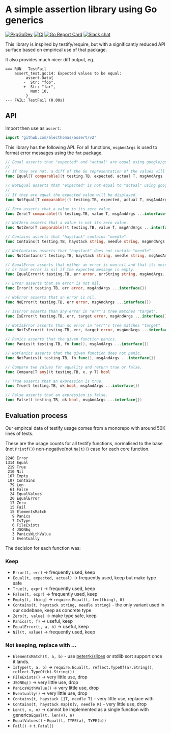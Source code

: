 # A simple assertion library using Go generics

[![PkgGoDev](https://pkg.go.dev/badge/github.com/alecthomas/assert/v2)](https://pkg.go.dev/github.com/alecthomas/assert/v2) [![CI](https://github.com/alecthomas/assert/actions/workflows/ci.yml/badge.svg)](https://github.com/alecthomas/assert/actions/workflows/ci.yml) 
[![Go Report Card](https://goreportcard.com/badge/github.com/alecthomas/assert/v2)](https://goreportcard.com/report/github.com/alecthomas/assert/v2) [![Slack chat](https://img.shields.io/static/v1?logo=slack&style=flat&label=slack&color=green&message=gophers)](https://gophers.slack.com/messages/CN9DS8YF3)


This library is inspired by testify/require, but with a significantly reduced
API surface based on empirical use of that package.

It also provides much nicer diff output, eg.

```
=== RUN   TestFail
    assert_test.go:14: Expected values to be equal:
         assert.Data{
        -  Str: "foo",
        +  Str: "far",
           Num: 10,
         }
--- FAIL: TestFail (0.00s)
```

## API

Import then use as `assert`:

```go
import "github.com/alecthomas/assert/v2"
```

This library has the following API. For all functions, `msgAndArgs` is used to
format error messages using the `fmt` package.

```go
// Equal asserts that "expected" and "actual" are equal using google/go-cmp.
//
// If they are not, a diff of the Go representation of the values will be displayed.
func Equal[T comparable](t testing.TB, expected, actual T, msgAndArgs ...interface{})

// NotEqual asserts that "expected" is not equal to "actual" using google/go-cmp.
//
// If they are equal the expected value will be displayed.
func NotEqual[T comparable](t testing.TB, expected, actual T, msgAndArgs ...interface{})

// Zero asserts that a value is its zero value.
func Zero[T comparable](t testing.TB, value T, msgAndArgs ...interface{})

// NotZero asserts that a value is not its zero value.
func NotZero[T comparable](t testing.TB, value T, msgAndArgs ...interface{})

// Contains asserts that "haystack" contains "needle".
func Contains(t testing.TB, haystack string, needle string, msgAndArgs ...interface{})

// NotContains asserts that "haystack" does not contain "needle".
func NotContains(t testing.TB, haystack string, needle string, msgAndArgs ...interface{})

// EqualError asserts that either an error is non-nil and that its message is what is expected,
// or that error is nil if the expected message is empty.
func EqualError(t testing.TB, err error, errString string, msgAndArgs...interface{})

// Error asserts that an error is not nil.
func Error(t testing.TB, err error, msgAndArgs ...interface{})

// NoError asserts that an error is nil.
func NoError(t testing.TB, err error, msgAndArgs ...interface{})

// IsError asserts than any error in "err"'s tree matches "target".
func IsError(t testing.TB, err, target error, msgAndArgs ...interface{})

// NotIsError asserts than no error in "err"'s tree matches "target".
func NotIsError(t testing.TB, err, target error, msgAndArgs ...interface{})

// Panics asserts that the given function panics.
func Panics(t testing.TB, fn func(), msgAndArgs ...interface{})

// NotPanics asserts that the given function does not panic.
func NotPanics(t testing.TB, fn func(), msgAndArgs ...interface{})

// Compare two values for equality and return true or false.
func Compare[T any](t testing.TB, x, y T) bool

// True asserts that an expression is true.
func True(t testing.TB, ok bool, msgAndArgs ...interface{})

// False asserts that an expression is false.
func False(t testing.TB, ok bool, msgAndArgs ...interface{})
```

## Evaluation process

Our empircal data of testify usage comes from a monorepo with around 50K lines
of tests.

These are the usage counts for all testify functions, normalised to the base
(not `Printf()`) non-negative(not `No(t)?`) case for each core function.

```text
2240 Error
1314 Equal
 219 True
 210 Nil
 167 Empty
 107 Contains
  79 Len
  61 False
  24 EqualValues
  20 EqualError
  17 Zero
  15 Fail
  15 ElementsMatch
   9 Panics
   7 IsType
   6 FileExists
   4 JSONEq
   3 PanicsWithValue
   3 Eventually
```

The decision for each function was:

### Keep

- `Error(t, err)` -> frequently used, keep
- `Equal(t, expected, actual)` -> frequently used, keep but make type safe
- `True(t, expr)` -> frequently used, keep
- `False(t, expr)` -> frequently used, keep
- `Empty(t, thing)` -> `require.Equal(t, len(thing), 0)`
- `Contains(t, haystack string, needle string)` - the only variant used in our codebase, keep as concrete type
- `Zero(t, value)` -> make type safe, keep
- `Panics(t, f)` -> useful, keep
- `EqualError(t, a, b)` -> useful, keep
- `Nil(t, value)` -> frequently used, keep

### Not keeping, replace with ...

- `ElementsMatch(t, a, b)` - use [peterrk/slices](https://github.com/peterrk/slices) or stdlib sort support once it lands.
- `IsType(t, a, b)` -> `require.Equal(t, reflect.TypeOf(a).String(), reflect.TypeOf(b).String())`
- `FileExists()` -> very little use, drop
- `JSONEq()` -> very little use, drop
- `PanicsWithValue()` -> very little use, drop
- `Eventually()` -> very little use, drop
- `Contains(t, haystack []T, needle T)` - very little use, replace with
- `Contains(t, haystack map[K]V, needle K)` - very little use, drop
- `Len(t, v, n)` -> cannot be implemented as a single function with generics`Equal(t, len(v), n)`
- `EqualValues()` - `Equal(t, TYPE(a), TYPE(b))`
- `Fail()` -> `t.Fatal()`
